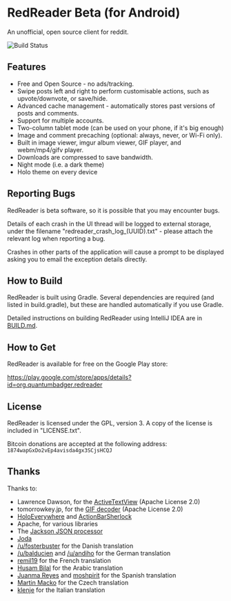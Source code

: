 RedReader Beta (for Android)
============================

An unofficial, open source client for reddit.

![Build Status](https://travis-ci.org/QuantumBadger/RedReader.svg?branch=master)

Features
--------

* Free and Open Source - no ads/tracking.
* Swipe posts left and right to perform customisable actions, such as upvote/downvote, or save/hide.
* Advanced cache management - automatically stores past versions of posts and comments.
* Support for multiple accounts.
* Two-column tablet mode (can be used on your phone, if it's big enough)
* Image and comment precaching (optional: always, never, or Wi-Fi only).
* Built in image viewer, imgur album viewer, GIF player, and webm/mp4/gifv player.
* Downloads are compressed to save bandwidth.
* Night mode (i.e. a dark theme)
* Holo theme on every device


Reporting Bugs
--------------

RedReader is beta software, so it is possible that you may encounter bugs.

Details of each crash in the UI thread will be logged to external storage, under the filename "redreader_crash_log_(UUID).txt" - please attach the relevant log when reporting a bug.

Crashes in other parts of the application will cause a prompt to be displayed asking you to email the exception details directly.


How to Build
------------

RedReader is built using Gradle. Several dependencies are required (and listed in build.gradle), but these are handled automatically if you use Gradle.

Detailed instructions on building RedReader using IntelliJ IDEA are in [BUILD.md](BUILD.md).


How to Get
----------

RedReader is available for free on the Google Play store:

https://play.google.com/store/apps/details?id=org.quantumbadger.redreader


License
-------

RedReader is licensed under the GPL, version 3. A copy of the license is included in "LICENSE.txt".

Bitcoin donations are accepted at the following address: `1874wapGxDo2vEp4avisda4gx3SCjsHCQJ`


Thanks
------

Thanks to:

* Lawrence Dawson, for the [ActiveTextView](https://github.com/laurencedawson/activetextview) (Apache License 2.0)
* tomorrowkey.jp, for the [GIF decoder](https://code.google.com/p/android-gifview/) (Apache License 2.0)
* [HoloEverywhere](https://github.com/Prototik/HoloEverywhere) and [ActionBarSherlock](http://actionbarsherlock.com/)
* Apache, for various libraries
* The [Jackson JSON processor](http://jackson.codehaus.org/)
* [Joda](http://joda-time.sourceforge.net/)
* [/u/fosterbuster](http://www.reddit.com/user/fosterbuster) for the Danish translation
* [/u/balducien](http://www.reddit.com/user/balducien) and [/u/andiho](http://www.reddit.com/user/andiho) for the German translation
* [remil19](https://github.com/remil19) for the French translation
* [Husam Bilal](https://github.com/husam212) for the Arabic translation
* [Juanma Reyes](https://github.com/jmreyes) and [moshpirit](https://github.com/moshpirit) for the Spanish translation
* [Martin Macko](https://github.com/LinkedList) for the Czech translation
* [klenje](https://github.com/klenje) for the Italian translation